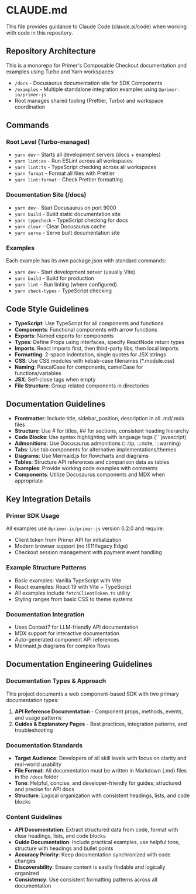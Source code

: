 # CLAUDE.md

This file provides guidance to Claude Code (claude.ai/code) when working with code in this repository.

## Repository Architecture

This is a monorepo for Primer's Composable Checkout documentation and examples using Turbo and Yarn workspaces:

- `/docs` - Docusaurus documentation site for SDK Components
- `/examples` - Multiple standalone integration examples using `@primer-io/primer-js`
- Root manages shared tooling (Prettier, Turbo) and workspace coordination

## Commands

### Root Level (Turbo-managed)

- `yarn dev` - Starts all development servers (docs + examples)
- `yarn lint:es` - Run ESLint across all workspaces
- `yarn lint:ts` - TypeScript checking across all workspaces
- `yarn format` - Format all files with Prettier
- `yarn lint:format` - Check Prettier formatting

### Documentation Site (/docs)

- `yarn dev` - Start Docusaurus on port 9000
- `yarn build` - Build static documentation site
- `yarn typecheck` - TypeScript checking for docs
- `yarn clear` - Clear Docusaurus cache
- `yarn serve` - Serve built documentation site

### Examples

Each example has its own package.json with standard commands:

- `yarn dev` - Start development server (usually Vite)
- `yarn build` - Build for production
- `yarn lint` - Run linting (where configured)
- `yarn check-types` - TypeScript checking

## Code Style Guidelines

- **TypeScript**: Use TypeScript for all components and functions
- **Components**: Functional components with arrow functions
- **Exports**: Named exports for components
- **Types**: Define Props using interfaces, specify ReactNode return types
- **Imports**: React imports first, then third-party libs, then local imports
- **Formatting**: 2-space indentation, single quotes for JSX strings
- **CSS**: Use CSS modules with kebab-case filenames (\*.module.css)
- **Naming**: PascalCase for components, camelCase for functions/variables
- **JSX**: Self-close tags when empty
- **File Structure**: Group related components in directories

## Documentation Guidelines

- **Frontmatter**: Include title, sidebar_position, description in all .md/.mdx files
- **Structure**: Use # for titles, ## for sections, consistent heading hierarchy
- **Code Blocks**: Use syntax highlighting with language tags (```javascript)
- **Admonitions**: Use Docusaurus admonitions (:::tip, :::note, :::warning)
- **Tabs**: Use tab components for alternative implementations/themes
- **Diagrams**: Use Mermaid.js for flowcharts and diagrams
- **Tables**: Structure API references and comparison data as tables
- **Examples**: Provide working code examples with comments
- **Components**: Utilize Docusaurus components and MDX when appropriate

## Key Integration Details

### Primer SDK Usage

All examples use `@primer-io/primer-js` version 0.2.0 and require:

- Client token from Primer API for initialization
- Modern browser support (no IE11/legacy Edge)
- Checkout session management with payment event handling

### Example Structure Patterns

- Basic examples: Vanilla TypeScript with Vite
- React examples: React 19 with Vite + TypeScript
- All examples include `fetchClientToken.ts` utility
- Styling ranges from basic CSS to theme systems

### Documentation Integration

- Uses Context7 for LLM-friendly API documentation
- MDX support for interactive documentation
- Auto-generated component API references
- Mermaid.js diagrams for complex flows

## Documentation Engineering Guidelines

### Documentation Types & Approach

This project documents a web component-based SDK with two primary documentation types:

1. **API Reference Documentation** - Component props, methods, events, and usage patterns
2. **Guides & Explanatory Pages** - Best practices, integration patterns, and troubleshooting

### Documentation Standards

- **Target Audience**: Developers of all skill levels with focus on clarity and real-world usability
- **File Format**: All documentation must be written in Markdown (.md) files in the `/docs` folder
- **Tone**: Helpful, concise, and developer-friendly for guides; structured and precise for API docs
- **Structure**: Logical organization with consistent headings, lists, and code blocks

### Content Guidelines

- **API Documentation**: Extract structured data from code, format with clear headings, lists, and code blocks
- **Guide Documentation**: Include practical examples, use helpful tone, structure with headings and bullet points
- **Accuracy Priority**: Keep documentation synchronized with code changes
- **Discoverability**: Ensure content is easily findable and logically organized
- **Consistency**: Use consistent formatting patterns across all documentation
